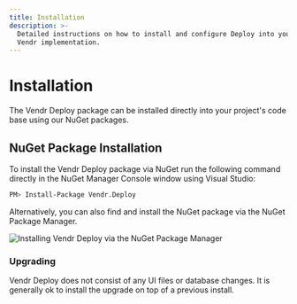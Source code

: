 ```yaml
---
title: Installation
description: >-
  Detailed instructions on how to install and configure Deploy into your Umbraco
  Vendr implementation.
---
```


# Installation

The Vendr Deploy package can be installed directly into your project's code base using our NuGet packages.

## NuGet Package Installation

To install the Vendr Deploy package via NuGet run the following command directly in the NuGet Manager Console window using Visual Studio:

```bash
PM> Install-Package Vendr.Deploy
```

Alternatively, you can also find and install the NuGet package via the NuGet Package Manager.

![Installing Vendr Deploy via the NuGet Package Manager](../media/deploy/nuget\_package.png)

### Upgrading

Vendr Deploy does not consist of any UI files or database changes. It is generally ok to install the upgrade on top of a previous install.

